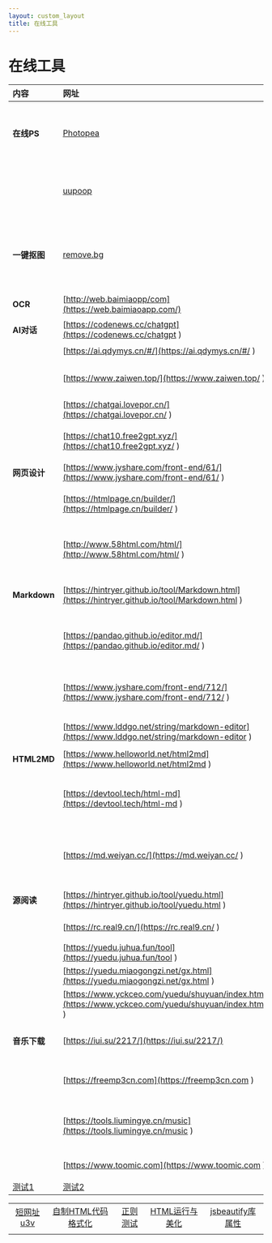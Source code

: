 ```yaml
---
layout: custom_layout
title: 在线工具
---
```


# 在线工具

| 内容     | 网址 | 说明 |
| :----------------------------- | :----------------------------------- | :------------------------------ |
| **在线PS** | [Photopea](https://www.photopea.com/ "Photopea")| 非常实用的一款在线Photoshop工具，无需注册登录 |
| | [uupoop](https://www.uupoop.com "uupoop") | 简单看作国内版的「Photopea」。下载需要注册 |
| **一键抠图** | [remove.bg](https://www.remove.bg/zh "remove.bg") | 普通分辨率图片下载免费（无需注册）高分辨率下载需注册（不免费）。中文版容易打不开。 |
|**OCR**|[http://web.baimiaopp/com](https://web.baimiaoapp.com/)|白描网页版|
|**AI对话**|[https://codenews.cc/chatgpt](https://codenews.cc/chatgpt )|下面有AI导航网站|
| | [https://ai.qdymys.cn/#/](https://ai.qdymys.cn/#/ ) |有额度限制 |
| | [https://www.zaiwen.top/](https://www.zaiwen.top/ ) | 高效问答无限制，非GPT模型，有多种模型|
| | [https://chatgai.lovepor.cn/](https://chatgai.lovepor.cn/ ) |有额度限制 |
| | [https://chat10.free2gpt.xyz/](https://chat10.free2gpt.xyz/ )| 完全免费 无需魔法 无需登录 120次/天 免费|
| **网页设计** | [https://www.jyshare.com/front-end/61/](https://www.jyshare.com/front-end/61/ ) | 菜鸟工具 |
| | [https://htmlpage.cn/builder/](https://htmlpage.cn/builder/ ) | 无需注册，自己设计，可导入导出源码 |
| | [http://www.58html.com/html/](http://www.58html.com/html/ )| 可以QQ登录，右键编辑CSS属性，不可以导入源码 |
| **Markdown**| [https://hintryer.github.io/tool/Markdown.html](https://hintryer.github.io/tool/Markdown.html ) | 自制 Markdown 在线编辑器|
| |[https://pandao.github.io/editor.md/](https://pandao.github.io/editor.md/ ) | 开源Editor.md，有各种快捷按键，打开较慢 |
| | [https://www.jyshare.com/front-end/712/](https://www.jyshare.com/front-end/712/ ) | 菜鸟工具，简洁无广告，打开较快，引用开源模块 |
| | [https://www.lddgo.net/string/markdown-editor](https://www.lddgo.net/string/markdown-editor ) | 有其他东西，不影响使用|
|**HTML2MD** | [https://www.helloworld.net/html2md](https://www.helloworld.net/html2md ) |开源，也能通过网址直接生成 |
| | [https://devtool.tech/html-md](https://devtool.tech/html-md ) |HTML转Markdown工具，也能通过网址直接生成  |
| | [https://md.weiyan.cc/](https://md.weiyan.cc/ ) |支持自定义样式的 Markdown 编辑器，支持导出 pdf 和 markdown  |
| **源阅读**|[https://hintryer.github.io/tool/yuedu.html](https://hintryer.github.io/tool/yuedu.html ) |自制 源阅读编辑器 |
| |[https://rc.real9.cn/](https://rc.real9.cn/ ) |源阅读书源转换工具 |
| |[https://yuedu.juhua.fun/tool](https://yuedu.juhua.fun/tool ) |美化发现工具 |
| |[https://yuedu.miaogongzi.net/gx.html](https://yuedu.miaogongzi.net/gx.html ) |猫公子源 |
| |[https://www.yckceo.com/yuedu/shuyuan/index.html](https://www.yckceo.com/yuedu/shuyuan/index.html ) | 源仓库|
|**音乐下载** |[https://iui.su/2217/](https://iui.su/2217/) | 来源不死鸟 • 2024 年 09 月 20 日|
| |[https://freemp3cn.com](https://freemp3cn.com ) | 无限制，搜索下载简单，只一首一首地下载|
||[https://tools.liumingye.cn/music](https://tools.liumingye.cn/music )|MyFreeMP3，已关闭新用户注册。无限制，搜索下载简单|
||[https://www.toomic.com](https://www.toomic.com )|提供歌词下载，可下低品质音乐|
|[测试1](https://hintryer.github.io/ceshi/ "测试1")|[测试2](https://hintryer.github.io/ceshi2/ "测试2")|[测试3](https://hintryer.github.io/ceshi3/ "测试3")|

|   |   |   |   |   |
| :------------: | :------------: | :------------: | :------------: | :------------: |
| [短网址u3v](https://www.sojson.com/dwz/batch.html "短网址u3v")  |  [自制HTML代码格式化](https://hintryer.github.io/tool/code.html "自制HTML代码格式化") |  [正则测试](https://regexr-cn.com/ "正则测试") | [HTML运行与美化](https://codebeautify.org/htmlviewer "HTML运行与美化")  |  [jsbeautify库属性](https://blog.csdn.net/u012732909/article/details/121791340 "jsbeautify库属性") |
|   |   |   |   |   |
